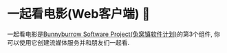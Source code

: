 # 一起看电影(Web客户端) 🎦

一起看电影是[Bunnyburrow Software Project(兔窝镇软件计划)](https://github.com/sun1638650145/bunnyburrow)的第3个组件, 你可以使用它创建流媒体服务并和朋友们一起看.
